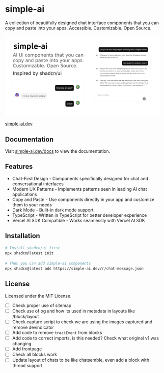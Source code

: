# simple-ai

A collection of beautifully designed chat interface components that you can copy and paste into your apps. Accessible. Customizable. Open Source.

![hero](/public/og.jpg)

[simple-ai.dev](https://simple-ai.dev)

## Documentation

Visit [simple-ai.dev/docs](https://simple-ai.dev/docs) to view the documentation.

## Features

- Chat-First Design - Components specifically designed for chat and conversational interfaces
- Modern UX Patterns - Implements patterns seen in leading AI chat applications
- Copy and Paste - Use components directly in your app and customize them to your needs
- Dark Mode - Built-in dark mode support
- TypeScript - Written in TypeScript for better developer experience
- Vercel AI SDK Compatible - Works seamlessly with Vercel AI SDK

## Installation

```bash
# Install shadcn/ui first
npx shadcn@latest init

# Then you can add simple-ai components
npx shadcn@latest add https://simple-ai.dev/r/chat-message.json
```

## License

Licensed under the MIT License.

- [ ] Check proper use of sitemap
- [ ] Check use of og and how its used in metadata in layouts like /block/layout
- [ ] Check capture script to check we are using the images captured and remove devindicator
- [ ] Add code to remove `trackEvent` from blocks
- [ ] Add code to correct imports, is this needed? Check what original v1 was changing
- [ ] Add frontpage
- [ ] Check all blocks work
- [ ] Update layout of chats to be like chatsemble, even add a block with thread support